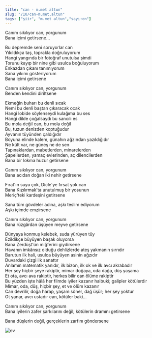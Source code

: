 ```yaml
---
title: "can - m.met altun"
slug: "/10/can-m.met.altun"
tags: ["şiir", "m.met altun","sayı:on"]
---
```


Canım sıkılıyor can, yorgunum  
Bana içimi getirsene...

Bu depremde seni soruyorlar can\
Yıkıldıkça taş, toprakla doğruluyorum\
Hangi yangında bir fotoğraf unutulsa şimdi\
Torunu kayıp bir nine gibi usulca boğuluyorum\
Enkazdan çıkanı tanımıyorum\
Sana yıkımı gösteriyorum\
Bana içimi getirsene

Canım sıkılıyor can, yorgunum\
Benden kendini diriltsene

Ekmeğin buharı bu denli sıcak\
Nemi bu denli baştan çıkaracak ocak\
Hangi lobide söylenseydi kulağıma bu ses\
Hangi dilde çoğalsaydı bu sancılı es\
Bu mola değil can, bu mola değil\
Bu, tuzun denizden koptuğudur\
Ayvanın tüyünden çaldığıdır\
Boyuna elinde kalem, günahın ağzından yazıldığıdır\
Ne kült var, ne güneş ne de sen\
Tapınaklardan, mabetlerden, minarelerden\
Şapellerden, yamaç evlerinden, aç dilencilerden\
Bana bir lokma huzur getirsene

Canım sıkılıyor can, yorgunum\
Bana acıdan doğan iki nehir getirsene

Fırat'ın suyu çok, Dicle'ye fırsat yok can\
Bana Kızılırmak'ta unutulmuş bir yosunun\
Meriç'teki kardeşini getirsene

Sana tüm gövdeler adına, aşkı teslim ediyorum\
Aşkı içimde emzirsene

Canım sıkılıyor can, yorgunum\
Bana rüzgârdan üşüyen meyve getirsene

Dünyaya konmuş kelebek, suda yürüyen tüy\
Ezildikçe büyüyen başak oluyorsa\
Bana Zerdüşt'ün miğferini giydirsene\
Havanın imkânsız olduğu dehlizlerde ateş yakmanın sırrıdır\
Barutun ilk hali, usulca büyüyen asinin ağzıdır\
Duvardaki çizgi ilk sanattır\
Anlamın matematik yanıdır, ilk bizon, ilk ok ve ilk avcı akrabadır\
Her şey hiçbir şeye rakiptir, mimar doğaya, oda dağa, düş yaşama\
Et ota, avcı ava rakiptir, herkes bilir can ölüme rakiptir\
Bu yüzden işte hâlâ her filmde iyiler kazanır halbuki; galipler
kötülerdir\
Mimar, oda, düş, hiçbir şey, et ve ölüm kazanır\
Can devrilir, doğa harap, yaşam söner, dağ üşür; her şey yoktur\
Ot yanar, avcı ustadır can, kötüler baki...

Canım sıkılıyor can, yorgunum\
Bana iyilerin zafer şarkılarını değil, kötülerin dramını getirsene

Bana düşlerin değil, gerçeklerin zarfını göndersene



![ev](/img/evv.jpg)
